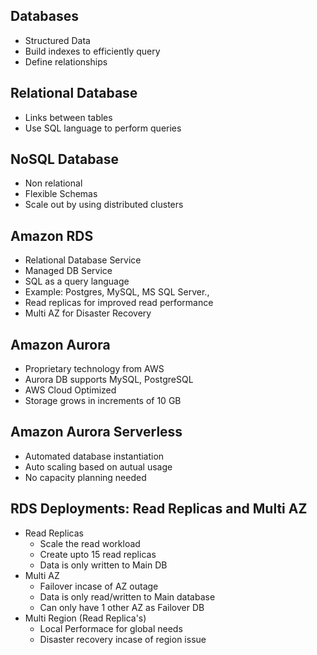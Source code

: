 ## Databases
- Structured Data
- Build indexes to efficiently query
- Define relationships

## Relational Database
- Links between tables
- Use SQL language to perform queries

## NoSQL Database
- Non relational
- Flexible Schemas
- Scale out by using distributed clusters

## Amazon RDS 
- Relational Database Service
- Managed DB Service
- SQL as a query language
- Example: Postgres, MySQL, MS SQL Server.,
- Read replicas for improved read performance
- Multi AZ for Disaster Recovery

## Amazon Aurora
- Proprietary technology from AWS
- Aurora DB supports MySQL, PostgreSQL
- AWS Cloud Optimized
- Storage grows in increments of 10 GB

## Amazon Aurora Serverless
- Automated database instantiation
- Auto scaling based on autual usage
- No capacity planning needed

## RDS Deployments: Read Replicas and Multi AZ
- Read Replicas
  - Scale the read workload
  - Create upto 15 read replicas
  - Data is only written to Main DB
- Multi AZ
  - Failover incase of AZ outage
  - Data is only read/written to Main database
  - Can only have 1 other AZ as Failover DB
- Multi Region (Read Replica's)
  - Local Performace for global needs
  - Disaster recovery incase of region issue
